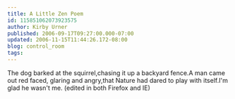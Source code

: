 ```yaml
---
title: A Little Zen Poem
id: 115851062073923575
author: Kirby Urner
published: 2006-09-17T09:27:00.000-07:00
updated: 2006-11-15T11:44:26.172-08:00
blog: control_room
tags: 
---
```


The dog barked at the squirrel,chasing it up a backyard fence.A man came out red faced, glaring and angry,that Nature had dared to play with itself.I'm glad he wasn't me. (edited in both Firefox and IE)